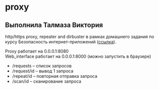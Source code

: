 # proxy

## Выполнила Талмаза Виктория 

http/https proxy, repeater and dirbuster в рамках домашнего задания по курсу Безопасность интернет-приложений ([ссылка](https://docs.google.com/document/d/1QaQ-Nc_eE4dBKZwQbA4E2o8pOJ3CktgsKDAn375iY24/edit#)).


Proxy работает на 0.0.0.1:8080  
Web_interface работает на 0.0.0.1:8000 (можно запустить в браузере) 
* /requests – список запросов
* /request/id – вывод 1 запроса
* /repeat/id – повторная отправка запроса
* /scan/id – сканирование запроса
